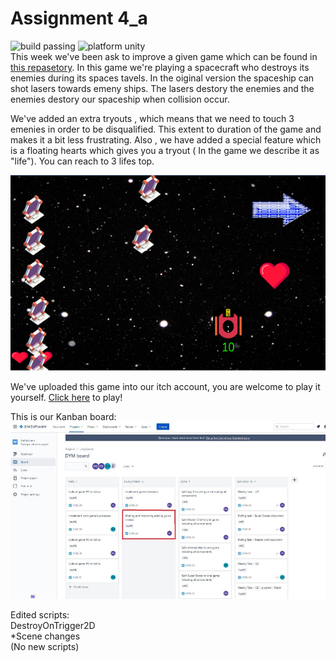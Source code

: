 # Assignment 4_a  
![build passing](https://img.shields.io/badge/build-passing-brightgreen) ![platform unity](https://img.shields.io/badge/platform-unity-red)  
This week we've been ask to improve a given game which can be found in [this repasetory](https://github.com/gamedev-at-ariel/02-prefabs-triggers).
In this game we're playing a spacecraft who destroys its enemies during its spaces tavels.
In the oiginal version the spaceship can shot lasers towards emeny ships. The lasers destory the enemies and the enemies destory our spaceship when collision occur.

We've added an extra tryouts , which means that we need to touch 3 emenies in order to be disqualified.
This extent to duration of the game and makes it a bit less frustrating. Also , we have added a special feature
which is a floating hearts which gives you a tryout ( In the game we describe it as "life"). You can reach to
3 lifes top.

![](Images/gameScreenshot.png )

We've uploaded this game into our itch account, you are welcome to play it yourself.
[Click here](https://dymgames.itch.io/assignment-4-a) to play!


This is our Kanban board:
![](Images/jiraScreenshot.jpg)

Edited scripts:<br/>
DestroyOnTrigger2D<br/>
*Scene changes<br/>
(No new scripts)
